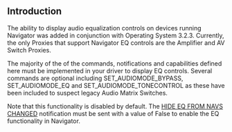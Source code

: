 ## Introduction

The ability to display audio equalization controls on devices running Navigator was added in conjunction with Operating System 3.2.3. Currently, the only Proxies that support Navigator EQ controls are the Amplifier and AV Switch Proxies.

The majority of the of the commands, notifications and capabilities defined here must be implemented in your driver to display EQ controls. Several commands are optional including SET\_AUDIOMODE\_BYPASS, SET\_AUDIOMODE\_EQ and SET\_AUDIOMODE\_TONECONTROL as these have been included to suspect legacy Audio Matrix Switches.

Note that this functionality is disabled by default. The [HIDE EQ FROM NAVS CHANGED][1] notification must be sent with a value of False to enable the EQ functionality in Navigator.









[1]:	https://snap-one.github.io/docs-driverworks-proxyprotocol/#hide-eq-from-navs-changed